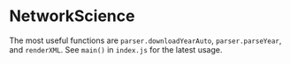 # NetworkScience
The most useful functions are `parser.downloadYearAuto`, `parser.parseYear`, and `renderXML`. See `main()` in `index.js` for the latest usage.  
